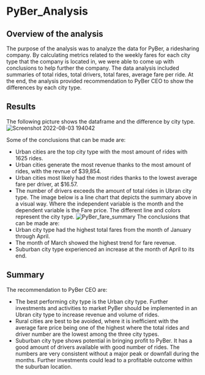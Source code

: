 # PyBer_Analysis
## Overview of the analysis
The purpose of the analysis was to analyze the data for PyBer, a ridesharing company. By calculating metrics related to the weekly fares for each city type that the company is located in, we were able to come up with conclusions to help further the company. The data analysis included summaries of total rides, total drivers, total fares, average fare per ride. At the end, the analysis provided recommendation to PyBer CEO to show the differences by each city type.
## Results
The following picture shows the dataframe and the difference by city type.
![Screenshot 2022-08-03 194042](https://user-images.githubusercontent.com/108282027/182738814-e6563fba-1f54-4621-be68-a4b9e43ffea6.png)

Some of the conclusions that can be made are:
- Urban cities are the top city type with the most amount of rides with 1625 rides.
- Urban cities generate the most revenue thanks to the most amount of rides, with the revnue of $39,854.
- Urban cities most likely had the most rides thanks to the lowest average fare per driver, at $16.57.
- The number of drivers exceeds the amount of total rides in Ubran city type.
The image below is a line chart that depicts the summary above in a visual way. Where the independent variable is the month and the dependent variable is the Fare price. The different line and colors represent the city type.
![PyBer_fare_summary](https://user-images.githubusercontent.com/108282027/182739084-20af1f30-2a45-4e25-ba47-12336eab941f.png)
The conclusions that can be made are:
- Urban city type had the highest total fares from the month of January through April.
- The month of March showed the highest trend for fare revenue.
- Suburban city type experienced an increase at the month of April to its end.
## Summary
The recommendation to PyBer CEO are:
- The best performing city type is the Urban city type. Further investments and activities to market PyBer should be implemented in an Ubran city type to increase revenue and volume of rides.
- Rural cities are best to be avoided, where it is inefficient with the average fare price being one of the highest where the total rides and driver number are the lowest among the three city types.
- Suburban city type shows potential in bringing profit to PyBer. It has a good amount of drivers available with good number of rides. The numbers are very consistent without a major peak or downfall during the months. Further investments could lead to a profitable outcome within the suburban location.
